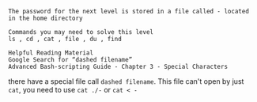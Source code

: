 ```
The password for the next level is stored in a file called - located in the home directory

Commands you may need to solve this level
ls , cd , cat , file , du , find

Helpful Reading Material
Google Search for “dashed filename”
Advanced Bash-scripting Guide - Chapter 3 - Special Characters
```

there have a special file call `dashed filename`. This file can't open by just `cat`, you need to use `cat ./-` or `cat < -`

